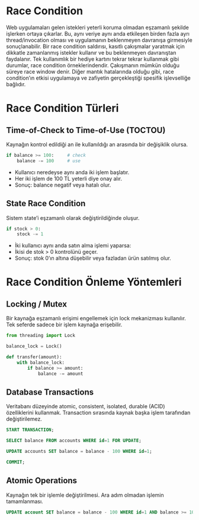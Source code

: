 # Race Condition
Web uygulamaları gelen istekleri yeterli koruma olmadan eşzamanlı şekilde işlerken ortaya çıkarlar. Bu, aynı veriye aynı anda etkileşen birden fazla ayrı thread/invocation olması ve uygulamanın beklenmeyen davranışa girmesiyle sonuçlanabilir. Bir race condition saldırısı, kasıtlı çakışmalar  yaratmak için dikkatle zamanlanmış istekler kullanır ve bu beklenmeyen davranıştan faydalanır.
Tek kullanımlık bir hediye kartını tekrar tekrar kullanmak gibi durumlar, race condition örneklerindendir.
Çakışmanın mümkün olduğu süreye race window denir.
Diğer mantık hatalarında olduğu gibi, race condition’ın etkisi uygulamaya ve zafiyetin gerçekleştiği spesifik işlevselliğe bağlıdır.

# Race Condition Türleri
## Time-of-Check to Time-of-Use (TOCTOU)
Kaynağın kontrol edildiği an ile kullanıldığı an arasında bir değişiklik olursa.
```py
if balance >= 100:     # check
    balance -= 100     # use
```

- Kullanıcı neredeyse aynı anda iki işlem başlatır.
- Her iki işlem de 100 TL yeterli diye onay alır.
- Sonuç: balance negatif veya hatalı olur.

## State Race Condition
Sistem state’i eşzamanlı olarak değiştirildiğinde oluşur.
```py
if stock > 0:
    stock -= 1
```

- İki kullanıcı aynı anda satın alma işlemi yaparsa:
- İkisi de stok > 0 kontrolünü geçer.
- Sonuç: stok 0’ın altına düşebilir veya fazladan ürün satılmış olur.

# Race Condition Önleme Yöntemleri
## Locking / Mutex
Bir kaynağa eşzamanlı erişimi engellemek için lock mekanizması kullanılır. Tek seferde sadece bir işlem kaynağa erişebilir.
```py
from threading import Lock

balance_lock = Lock()

def transfer(amount):
    with balance_lock:
        if balance >= amount:
            balance -= amount
```

## Database Transactions
Veritabanı düzeyinde atomic, consistent, isolated, durable (ACID) özelliklerini kullanmak. Transaction sırasında kaynak başka işlem tarafından değiştirilemez.
```sql
START TRANSACTION;

SELECT balance FROM accounts WHERE id=1 FOR UPDATE;

UPDATE accounts SET balance = balance - 100 WHERE id=1;

COMMIT;
```

## Atomic Operations
Kaynağın tek bir işlemle değiştirilmesi. Ara adım olmadan işlemin tamamlanması.
```sql
UPDATE account SET balance = balance - 100 WHERE id=1 AND balance >= 100;
```